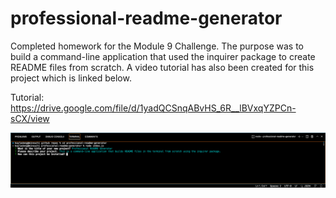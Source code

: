 # professional-readme-generator
Completed homework for the Module 9 Challenge. The purpose was to build a command-line application that used the inquirer package to create README files from scratch. A video tutorial has also been created for this project which is linked below.

Tutorial: https://drive.google.com/file/d/1yadQCSnqABvHS_6R__lBVxqYZPCn-sCX/view

![Terminal Screenshot](./utils/images/Screen%20Shot%202022-08-14%20at%203.13.38%20PM.png)